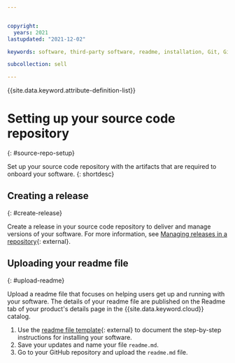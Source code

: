 ```yaml
---


copyright:
  years: 2021
lastupdated: "2021-12-02"

keywords: software, third-party software, readme, installation, Git, GitHub, repo, repository

subcollection: sell

---
```


{{site.data.keyword.attribute-definition-list}}

# Setting up your source code repository
{: #source-repo-setup}

Set up your source code repository with the artifacts that are required to onboard your software. 
{: shortdesc}

## Creating a release
{: #create-release}

Create a release in your source code repository to deliver and manage versions of your software. For more information, see [Managing releases in a repository](https://docs.github.com/en/github/administering-a-repository/managing-releases-in-a-repository){: external}. 

## Uploading your readme file
{: #upload-readme}

Upload a readme file that focuses on helping users get up and running with your software. The details of your readme file are published on the Readme tab of your product's details page in the {{site.data.keyword.cloud}} catalog.

1. Use the [readme file template](https://cloud.ibm.com/media/docs/downloads/software/sw-readme-tab-template.md){: external} to document the step-by-step instructions for installing your software. 
2. Save your updates and name your file `readme.md`. 
3. Go to your GitHub repository and upload the `readme.md` file. 


